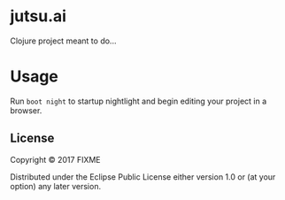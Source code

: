 # jutsu.ai

Clojure project meant to do...

# Usage

Run `boot night` to startup nightlight and begin editing your project in a browser.

## License

Copyright © 2017 FIXME

Distributed under the Eclipse Public License either version 1.0 or (at
your option) any later version.
